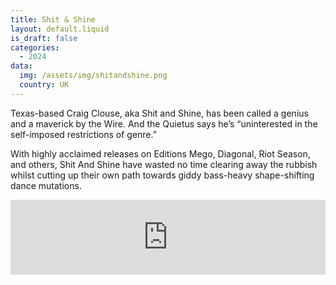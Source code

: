 ```yaml
---
title: Shit & Shine
layout: default.liquid
is_draft: false
categories:
  - 2024
data:
  img: /assets/img/shitandshine.png
  country: UK
---
```



Texas-based Craig Clouse, aka Shit and Shine, has been called a genius and a maverick by the Wire. And the Quietus says he’s “uninterested in the self-imposed restrictions of genre.” 

With highly acclaimed releases on Editions Mego, Diagonal, Riot Season, and others, Shit And Shine have wasted no time clearing away the rubbish whilst cutting up their own path towards giddy bass-heavy shape-shifting dance mutations.

<iframe style="border: 0; width: 100%; height: 120px;" src="https://bandcamp.com/EmbeddedPlayer/album=3651588942/size=large/bgcol=ffffff/linkcol=0687f5/tracklist=false/artwork=small/transparent=true/" seamless><a href="https://shitandshine.bandcamp.com/album/masters-of-all-this-hell">MASTERS OF ALL THIS HELL by Shit and Shine</a></iframe>